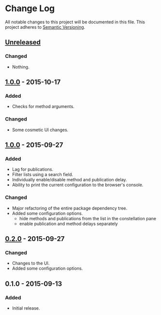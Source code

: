 # Change Log
All notable changes to this project will be documented in this file.
This project adheres to [Semantic Versioning](http://semver.org/).

## [Unreleased][unreleased]
### Changed
- Nothing.

## [1.0.0][v1.0.0] - 2015-10-17
### Added
- Checks for method arguments.

### Changed
- Some cosmetic UI changes.

## [1.0.0][v1.0.0] - 2015-09-27
### Added
- Lag for publications.
- Filter lists using a search field.
- Individually enable/disable method and publication delay.
- Ability to print the current configuration to the browser's console.

### Changed
- Major refactoring of the entire package dependency tree.
- Added some configuration options.
  - hide methods and publications from the list in the constellation pane
  - enable publication and method delays separately

## [0.2.0][v0.2.0] - 2015-09-27
### Changed
- Changes to the UI.
- Added some configuration options.

## 0.1.0 - 2015-09-13
### Added
- Initial release.

[v1.0.1]: https://github.com/MasterAM/meteor-lag-console/compare/v1.0.0...v1.0.1
[v1.0.0]: https://github.com/MasterAM/meteor-lag-console/compare/v0.2.0...v1.0.0
[v0.2.0]: https://github.com/MasterAM/meteor-lag-console/compare/v0.1.0...v0.2.0
[unreleased]: https://github.com/MasterAM/meteor-lag-console/compare/v0.1.0...HEAD
